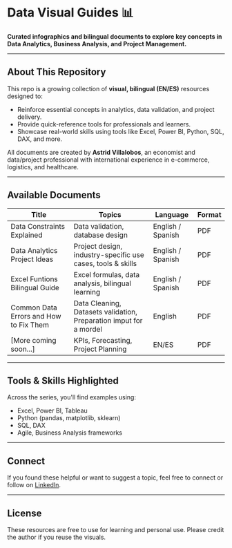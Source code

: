 # Data Visual Guides 📊  
**Curated infographics and bilingual documents to explore key concepts in Data Analytics, Business Analysis, and Project Management.**

---

## About This Repository

This repo is a growing collection of **visual, bilingual (EN/ES)** resources designed to:
- Reinforce essential concepts in analytics, data validation, and project delivery.
- Provide quick-reference tools for professionals and learners.
- Showcase real-world skills using tools like Excel, Power BI, Python, SQL, DAX, and more.

All documents are created by **Astrid Villalobos**, an economist and data/project professional with international experience in e-commerce, logistics, and healthcare.

---

## Available Documents

| Title | Topics | Language | Format |
|-------|--------|----------|--------|
| Data Constraints Explained | Data validation, database design | English / Spanish | PDF |
| Data Analytics Project Ideas | Project design, industry-specific use cases, tools & skills | English / Spanish | PDF |
| Excel Funtions Bilingual Guide | Excel formulas, data analysis, bilingual learning | English / Spanish | PDF |
| Common Data Errors and How to Fix Them | Data Cleaning, Datasets validation, Preparation imput for a mordel | English | PDF |
| [More coming soon...] | KPIs, Forecasting, Project Planning | EN/ES | PDF |

---

## Tools & Skills Highlighted

Across the series, you'll find examples using:
- Excel, Power BI, Tableau
- Python (pandas, matplotlib, sklearn)
- SQL, DAX
- Agile, Business Analysis frameworks

---

## Connect

If you found these helpful or want to suggest a topic, feel free to connect or follow on [LinkedIn](https://www.linkedin.com/in/astridvillalobos).

---

## License

These resources are free to use for learning and personal use. Please credit the author if you reuse the visuals.


